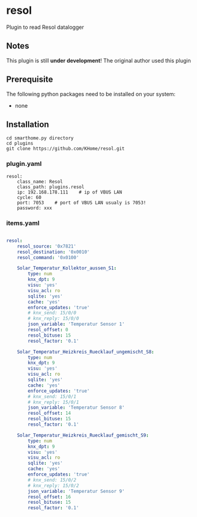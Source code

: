 # resol

Plugin to read Resol datalogger 

## Notes

This plugin is still __under development__! The original author used this plugin

## Prerequisite

The following python packages need to be installed on your system:
- none

## Installation

```
cd smarthome.py directory
cd plugins
git clone https://github.com/KHome/resol.git
```

### plugin.yaml

```
resol:
    class_name: Resol
    class_path: plugins.resol
    ip: 192.168.178.111    # ip of VBUS LAN
    cycle: 60
    port: 7053    # port of VBUS LAN usualy is 7053!
    password: xxx
```

### items.yaml

```yaml

resol:
    resol_source: '0x7821'
    resol_destination: '0x0010'
    resol_command: '0x0100'

    Solar_Temperatur_Kollektor_aussen_S1:
        type: num
        knx_dpt: 9
        visu: 'yes'
        visu_acl: ro
        sqlite: 'yes'
        cache: 'yes'
        enforce_updates: 'true'
        # knx_send: 15/0/0
        # knx_reply: 15/0/0
        json_variable: 'Temperatur Sensor 1'
        resol_offset: 0
        resol_bituse: 15
        resol_factor: '0.1'

    Solar_Temperatur_Heizkreis_Ruecklauf_ungemischt_S8:
        type: num
        knx_dpt: 9
        visu: 'yes'
        visu_acl: ro
        sqlite: 'yes'
        cache: 'yes'
        enforce_updates: 'true'
        # knx_send: 15/0/1
        # knx_reply: 15/0/1
        json_variable: 'Temperatur Sensor 8'
        resol_offset: 14
        resol_bituse: 15
        resol_factor: '0.1'

    Solar_Temperatur_Heizkreis_Ruecklauf_gemischt_S9:
        type: num
        knx_dpt: 9
        visu: 'yes'
        visu_acl: ro
        sqlite: 'yes'
        cache: 'yes'
        enforce_updates: 'true'
        # knx_send: 15/0/2
        # knx_reply: 15/0/2
        json_variable: 'Temperatur Sensor 9'
        resol_offset: 16
        resol_bituse: 15
        resol_factor: '0.1'

```
